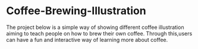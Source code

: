 # Coffee-Brewing-Illustration
The project below is a simple way of showing different coffee illustration aiming to teach people on how to brew their own coffee.
Through this,users can have a fun and interactive way of learning more about coffee.
